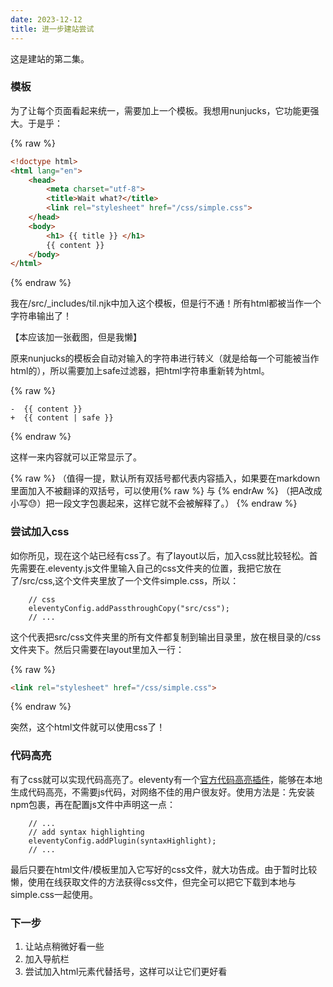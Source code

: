 ```yaml
---
date: 2023-12-12
title: 进一步建站尝试
---
```


这是建站的第二集。

### 模板

为了让每个页面看起来统一，需要加上一个模板。我想用nunjucks，它功能更强大。于是乎：

{% raw %}

```html
<!doctype html>
<html lang="en">
    <head>
        <meta charset="utf-8">
        <title>Wait what?</title>
        <link rel="stylesheet" href="/css/simple.css">
    </head>
    <body>
        <h1> {{ title }} </h1>
        {{ content }}
    </body>
</html>
```

{% endraw %}

我在/src/_includes/til.njk中加入这个模板，但是行不通！所有html都被当作一个字符串输出了！

【本应该加一张截图，但是我懒】

原来nunjucks的模板会自动对输入的字符串进行转义（就是给每一个可能被当作html的），所以需要加上safe过滤器，把html字符串重新转为html。

{% raw %}

``` diff-html
-  {{ content }}
+  {{ content | safe }}
```

{% endraw %}

这样一来内容就可以正常显示了。

{% raw %}
（值得一提，默认所有双括号都代表内容插入，如果要在markdown里面加入不被翻译的双括号，可以使用{% raw %} 与 {% endrAw %} （把A改成小写😓）把一段文字包裹起来，这样它就不会被解释了。）
{% endraw %}

### 尝试加入css

如你所见，现在这个站已经有css了。有了layout以后，加入css就比较轻松。首先需要在.eleventy.js文件里输入自己的css文件夹的位置，我把它放在了/src/css,这个文件夹里放了一个文件simple.css，所以：

```diff-js
    // css
    eleventyConfig.addPassthroughCopy("src/css");
    // ...
```

这个代表把src/css文件夹里的所有文件都复制到输出目录里，放在根目录的/css文件夹下。然后只需要在layout里加入一行：

{% raw %}

``` html
<link rel="stylesheet" href="/css/simple.css">
```

{% endraw %}

突然，这个html文件就可以使用css了！

### 代码高亮

有了css就可以实现代码高亮了。eleventy有一个[官方代码高亮插件](https://www.11ty.dev/docs/plugins/syntaxhighlight/)，能够在本地生成代码高亮，不需要js代码，对网络不佳的用户很友好。使用方法是：先安装npm包裹，再在配置js文件中声明这一点：


```diff-js
    // ...
    // add syntax highlighting
    eleventyConfig.addPlugin(syntaxHighlight);
    // ...
```

最后只要在html文件/模板里加入它写好的css文件，就大功告成。由于暂时比较懒，使用在线获取文件的方法获得css文件，但完全可以把它下载到本地与simple.css一起使用。

### 下一步

1. 让站点稍微好看一些
2. 加入导航栏
3. 尝试加入html元素代替括号，这样可以让它们更好看